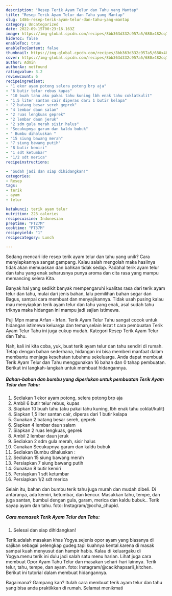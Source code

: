 ```yaml
---
description: "Resep Terik Ayam Telur dan Tahu yang Mantap"
title: "Resep Terik Ayam Telur dan Tahu yang Mantap"
slug: 1486-resep-terik-ayam-telur-dan-tahu-yang-mantap
category: Uncategorized
date: 2022-09-15T00:23:16.163Z
image: https://img-global.cpcdn.com/recipes/8bb363d332c957a5/680x482cq70/terik-ayam-telur-dan-tahu-foto-resep-utama.jpg
hideToc: false
enableToc: true
enableTocContent: false
thumbnail: https://img-global.cpcdn.com/recipes/8bb363d332c957a5/680x482cq70/terik-ayam-telur-dan-tahu-foto-resep-utama.jpg
cover: https://img-global.cpcdn.com/recipes/8bb363d332c957a5/680x482cq70/terik-ayam-telur-dan-tahu-foto-resep-utama.jpg
author: Admin
authorAv: notfound
ratingvalue: 3.2
reviewcount: 6
recipeingredient:
- "1 ekor ayam potong selera potong brp aja"
- "6 butir telur rebus kupas"
- "10 buah tahu aku pakai tahu kuning lbh enak tahu coklatkulit"
- "1,5 liter santan cair diperas dari 1 butir kelapa"
- "2 batang besar sereh geprek"
- "4 lembar daun salam"
- "2 ruas lengkuas geprek"
- "2 lembar daun jeruk"
- "2 sdm gula merah sisir halus"
- "Secukupnya garam dan kaldu bubuk"
- " Bumbu dihaluskan "
- "15 siung bawang merah"
- "7 siung bawang putih"
- "8 butir kemiri"
- "1 sdt ketumbar"
- "1/2 sdt merica"
recipeinstructions:

- "Sudah jadi dan siap dihidangkan!"
categories:
- Resep
tags:
- terik
- ayam
- telur

katakunci: terik ayam telur 
nutrition: 223 calories
recipecuisine: Indonesian
preptime: "PT27M"
cooktime: "PT37M"
recipeyield: "1"
recipecategory: Lunch

---
```





Sedang mencari ide resep terik ayam telur dan tahu yang unik? Cara menyiapkannya sangat gampang. Kalau salah mengolah maka hasilnya tidak akan memuaskan dan bahkan tidak sedap. Padahal terik ayam telur dan tahu yang enak seharusnya punya aroma dan cita rasa yang mampu memancing selera Kita.





Banyak hal yang sedikit banyak mempengaruhi kualitas rasa dari terik ayam telur dan tahu, mulai dari jenis bahan, lalu pemilihan bahan segar dan Bagus, sampai cara membuat dan menyajikannya. Tidak usah pusing kalau mau menyiapkan terik ayam telur dan tahu yang enak,      asal sudah tahu triknya maka hidangan ini mampu jadi sajian istimewa.














Puji Mpn mama Arfan - Irfan. Terik Ayam Telur Tahu sangat cocok untuk hidangan istimewa keluarga dan teman,selain lezat t cara pembuatan Terik Ayam Telur Tahu ini juga cukup mudah. Kategori Resep Terik Ayam Telur dan Tahu.






Nah, kali ini kita coba, yuk, buat terik ayam telur dan tahu sendiri di rumah. Tetap dengan bahan sederhana, hidangan ini bisa memberi manfaat dalam membantu menjaga kesehatan tubuhmu sekeluarga. Anda dapat membuat Terik Ayam Telur dan Tahu menggunakan 16 bahan dan 0 tahap pembuatan. Berikut ini langkah-langkah untuk membuat hidangannya.

<!--inarticleads1-->

##### Bahan-bahan dan bumbu yang diperlukan untuk pembuatan Terik Ayam Telur dan Tahu:

1. Sediakan 1 ekor ayam potong, selera potong brp aja
1. Ambil 6 butir telur rebus, kupas
1. Siapkan 10 buah tahu (aku pakai tahu kuning, lbh enak tahu coklat/kulit)
1. Siapkan 1,5 liter santan cair, diperas dari 1 butir kelapa
1. Gunakan 2 batang besar sereh, geprek
1. Siapkan 4 lembar daun salam
1. Siapkan 2 ruas lengkuas, geprek
1. Ambil 2 lembar daun jeruk
1. Sediakan 2 sdm gula merah, sisir halus
1. Gunakan Secukupnya garam dan kaldu bubuk
1. Sediakan  Bumbu dihaluskan :
1. Sediakan 15 siung bawang merah
1. Persiapkan 7 siung bawang putih
1. Gunakan 8 butir kemiri
1. Persiapkan 1 sdt ketumbar
1. Persiapkan 1/2 sdt merica


Selain itu, bahan dan bumbu terik tahu juga murah dan mudah dibeli. Di antaranya, ada kemiri, ketumbar, dan kencur. Masukkan tahu, tempe, dan juga santan, bumbui dengan gula, garam, merica dan kaldu bubuk.. Terik sayap ayam dan tahu. foto: Instagram/@ocha_chupid. 

<!--inarticleads2-->

##### Cara memasak Terik Ayam Telur dan Tahu:


1. Selesai dan siap dihidangkan!

Terik.adalah masakan khas Yogya.sejenis opor ayam yang biasanya di sajikan sebagai pelengkap gudeg.tapi kuahnya kental.karena di masak sampai kuah menyusut dan hampir habis. Kalau di keluargaku di Yogya.menu terik ini dulu jadi salah satu menu harian. Lihat juga cara membuat Opor Ayam Tahu Telur dan masakan sehari-hari lainnya. Terik telur, tahu, tempe, dan ayam. foto: Instagram/@cacikhapsarii_kitchen. Berikut ini tutorial dalam membuat hidangannya. 

Bagaimana? Gampang kan? Itulah cara membuat terik ayam telur dan tahu yang bisa anda praktikkan di rumah. Selamat menikmati
